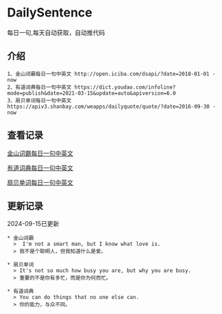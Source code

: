 # DailySentence

每日一句,每天自动获取，自动推代码

## 介绍

```
1、金山词霸每日一句中英文 http://open.iciba.com/dsapi/?date=2018-01-01 - now
2、有道词典每日一句中英文 https://dict.youdao.com/infoline?mode=publish&date=2021-03-15&update=auto&apiversion=6.0
3、扇贝单词每日一句中英文 https://apiv3.shanbay.com/weapps/dailyquote/quote/?date=2016-09-30 - now
```

## 查看记录

[金山词霸每日一句中英文](./data/iciba/)

[有道词典每日一句中英文](./data/youdao/)

[扇贝单词每日一句中英文](./data/shanbay/)

## 更新记录
2024-09-15已更新 
```
* 金山词霸
  >  I'm not a smart man, but I know what love is.
  > 我不是个聪明人，但我知道什么是爱。

* 扇贝单词
  > It's not so much how busy you are, but why you are busy.
  > 重要的不是你有多忙，而是你为何而忙。

* 有道词典
  > You can do things that no one else can.
  > 你的能力，与众不同。

```
